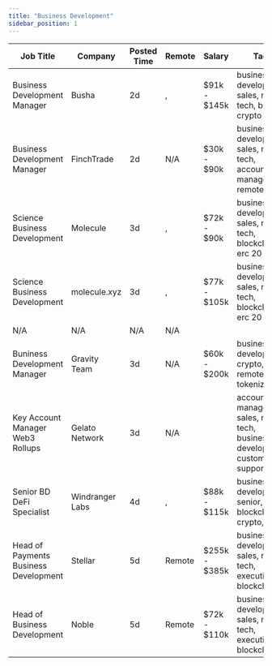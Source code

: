 ```yaml
---
title: "Business Development"
sidebar_position: 1
---
```


| Job Title | Company | Posted Time | Remote | Salary | Tags | Apply Link |
|-----------|---------|-------------|--------|--------|------|------------|
| Business Development Manager | Busha | 2d | , | $91k - $145k | business development, sales, non tech, bitcoin, crypto | [Apply](https://web3.career/business-development-manager-busha/98538) |
| Business Development Manager | FinchTrade | 2d | N/A | $30k - $90k | business development, sales, non tech, account manager, remote | [Apply](https://web3.career/business-development-manager-finchtrade/98516) |
| Science Business Development | Molecule | 3d | , | $72k - $90k | business development, sales, non tech, blockchain, erc 20 | [Apply](https://web3.career/science-business-development-molecule/98508) |
| Science Business Development | molecule.xyz | 3d | , | $77k - $105k | business development, sales, non tech, blockchain, erc 20 | [Apply](https://web3.career/science-business-development-molecule-xyz/98366) |
| N/A | N/A | N/A | N/A |  |  | [Apply](https://web3.career/metana) |
| Buniness Development Manager | Gravity Team | 3d | N/A | $60k - $200k | business development, crypto, remote, tokenization | [Apply](https://web3.career/buniness-development-manager-gravity-team/98320) |
| Key Account Manager Web3 Rollups | Gelato Network | 3d | N/A |  | account manager, sales, non tech, business development, customer support | [Apply](https://web3.career/key-account-manager-web3-rollups-gelato-network/98319) |
| Senior BD DeFi Specialist | Windranger Labs | 4d | , | $88k - $115k | business development, senior, blockchain, crypto, defi | [Apply](https://web3.career/senior-bd-defi-specialist-windrangerlabs/98299) |
| Head of Payments Business Development | Stellar | 5d | Remote | $255k - $385k | business development, sales, non tech, executive, blockchain | [Apply](https://web3.career/head-of-payments-business-development-stellar/97571) |
| Head of Business Development | Noble | 5d | Remote | $72k - $110k | business development, sales, non tech, executive, blockchain | [Apply](https://web3.career/head-of-business-development-noble/98131) |
